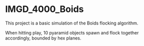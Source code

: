 # IMGD_4000_Boids
 This project is a basic simulation of the Boids flocking algorithm.
 
 When hitting play, 10 pyaramid objects spawn and flock together accordingly, bounded by hex planes.
